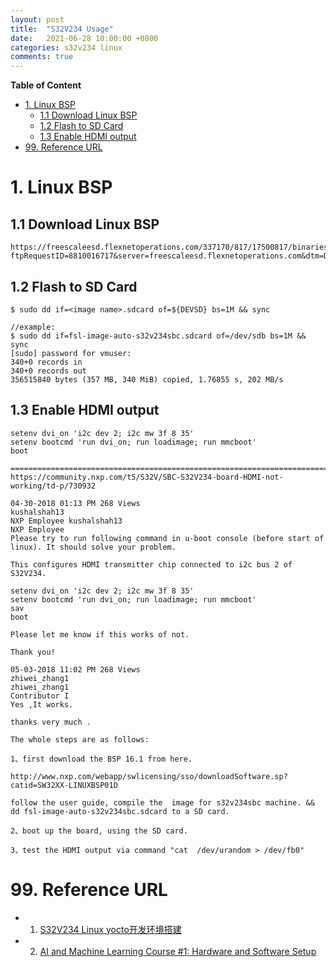 ```yaml
---
layout: post
title:  "S32V234 Usage"
date:   2021-06-28 10:00:00 +0800
categories: s32v234 linux
comments: true
---
```


**Table of Content**

- [1. Linux BSP](#1-linux-bsp)
  * [1.1 Download Linux BSP](#11-download-linux-bsp)
  * [1.2 Flash to SD Card](#12-flash-to-sd-card)
  * [1.3 Enable HDMI output](#13-enable-hdmi-output)
- [99. Reference URL](#99-reference-url)



# 1. Linux BSP

## 1.1 Download Linux BSP

```
https://freescaleesd.flexnetoperations.com/337170/817/17500817/binaries_auto_linux_bsp23.1_s32v234.tgz?ftpRequestID=8810016717&server=freescaleesd.flexnetoperations.com&dtm=DTM20210628024435NDM1Mzk0OTg1&authparam=1624873475_6ff9fbdf961f6f097ede5206cbae1d45&ext=.tgz
```

## 1.2 Flash to SD Card

```
$ sudo dd if=<image name>.sdcard of=${DEVSD} bs=1M && sync

//example:
$ sudo dd if=fsl-image-auto-s32v234sbc.sdcard of=/dev/sdb bs=1M && sync
[sudo] password for vmuser: 
340+0 records in
340+0 records out
356515840 bytes (357 MB, 340 MiB) copied, 1.76855 s, 202 MB/s
```

## 1.3 Enable HDMI output

```
setenv dvi_on 'i2c dev 2; i2c mw 3f 8 35'
setenv bootcmd 'run dvi_on; run loadimage; run mmcboot'
boot

=========================================================================================
https://community.nxp.com/t5/S32V/SBC-S32V234-board-HDMI-not-working/td-p/730932

04-30-2018 01:13 PM 268 Views
kushalshah13
NXP Employee kushalshah13
NXP Employee
Please try to run following command in u-boot console (before start of linux). It should solve your problem.

This configures HDMI transmitter chip connected to i2c bus 2 of S32V234.

setenv dvi_on 'i2c dev 2; i2c mw 3f 8 35'
setenv bootcmd 'run dvi_on; run loadimage; run mmcboot'
sav
boot

Please let me know if this works of not.

Thank you!

‎05-03-2018 11:02 PM 268 Views
zhiwei_zhang1
zhiwei_zhang1
Contributor I
Yes ,It works. 

thanks very much .

The whole steps are as follows:

1、first download the BSP 16.1 from here.

http://www.nxp.com/webapp/swlicensing/sso/downloadSoftware.sp?catid=SW32XX-LINUXBSP01D

follow the user guide, compile the  image for s32v234sbc machine. && dd fsl-image-auto-s32v234sbc.sdcard to a SD card.

2、boot up the board, using the SD card.

3、test the HDMI output via command "cat  /dev/urandom > /dev/fb0"
```



# 99. Reference URL

* 1) [S32V234 Linux yocto开发环境搭建](https://blog.csdn.net/u013007904/article/details/102740399)
* 2) [AI and Machine Learning Course #1: Hardware and Software Setup](https://community.nxp.com/t5/NXP-Model-Based-Design-Tools-for/AI-and-Machine-Learning-Course-1-Hardware-and-Software-Setup/ta-p/1128805)
